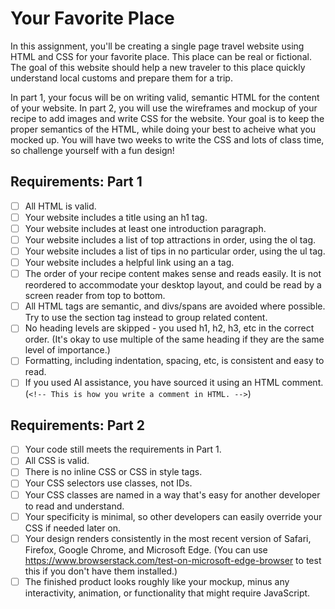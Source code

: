 # Your Favorite Place

In this assignment, you'll be creating a single page travel website using HTML and CSS for your favorite place. 
This place can be real or fictional. The goal of this website should help a new traveler to this place quickly 
understand local customs and prepare them for a trip.

In part 1, your focus will be on writing valid, semantic HTML for the content of your website. In part 2, you 
will use the wireframes and mockup of your recipe to add images and write CSS for the website. Your goal is 
to keep the proper semantics of the HTML, while doing your best to acheive what you mocked up. You will have 
two weeks to write the CSS and lots of class time, so challenge yourself with a fun design!

## Requirements: Part 1

- [ ] All HTML is valid.
- [ ] Your website includes a title using an h1 tag.
- [ ] Your website includes at least one introduction paragraph.
- [ ] Your website includes a list of top attractions in order, using the ol tag.
- [ ] Your website includes a list of tips in no particular order, using the ul tag.
- [ ] Your website includes a helpful link using an a tag.
- [ ] The order of your recipe content makes sense and reads easily. It is not reordered to accommodate your desktop layout, and could be read by a screen reader from top to bottom.
- [ ] All HTML tags are semantic, and divs/spans are avoided where possible. Try to use the section tag instead to group related content.
- [ ] No heading levels are skipped - you used h1, h2, h3, etc in the correct order. (It's okay to use multiple of the same heading if they are the same level of importance.)
- [ ] Formatting, including indentation, spacing, etc, is consistent and easy to read.
- [ ] If you used AI assistance, you have sourced it using an HTML comment. (`<!-- This is how you write a comment in HTML. -->`)

## Requirements: Part 2

- [ ] Your code still meets the requirements in Part 1.
- [ ] All CSS is valid.
- [ ] There is no inline CSS or CSS in style tags.
- [ ] Your CSS selectors use classes, not IDs.
- [ ] Your CSS classes are named in a way that's easy for another developer to read and understand.
- [ ] Your specificity is minimal, so other developers can easily override your CSS if needed later on.
- [ ] Your design renders consistently in the most recent version of Safari, Firefox, Google Chrome, and Microsoft Edge. (You can use https://www.browserstack.com/test-on-microsoft-edge-browser to test this if you don't have them installed.)
- [ ] The finished product looks roughly like your mockup, minus any interactivity, animation, or functionality that might require JavaScript.
